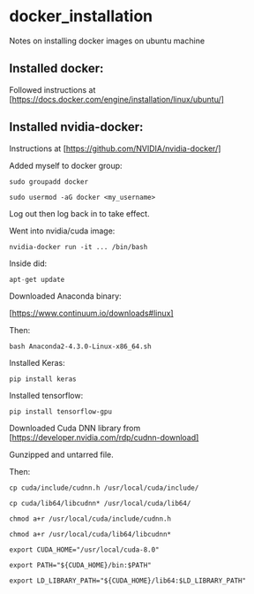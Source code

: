 # docker_installation
Notes on installing docker images on ubuntu machine

## Installed docker: 

Followed instructions at [https://docs.docker.com/engine/installation/linux/ubuntu/]

## Installed nvidia-docker:

Instructions at [https://github.com/NVIDIA/nvidia-docker/]

Added myself to docker group:

```shell
sudo groupadd docker
```
```shell
sudo usermod -aG docker <my_username>
```
Log out then log back in to take effect.

Went into nvidia/cuda image:

```shell
nvidia-docker run -it ... /bin/bash
```
Inside did:

```python
apt-get update
```

Downloaded Anaconda binary:

[https://www.continuum.io/downloads#linux]

Then:

```shell
bash Anaconda2-4.3.0-Linux-x86_64.sh
```

Installed Keras:

```shell
pip install keras
```

Installed tensorflow:

```shell
pip install tensorflow-gpu
```

Downloaded Cuda DNN library from [https://developer.nvidia.com/rdp/cudnn-download]

Gunzipped and untarred file. 

Then:

```docker
cp cuda/include/cudnn.h /usr/local/cuda/include/

cp cuda/lib64/libcudnn* /usr/local/cuda/lib64/

chmod a+r /usr/local/cuda/include/cudnn.h

chmod a+r /usr/local/cuda/lib64/libcudnn*

export CUDA_HOME="/usr/local/cuda-8.0"

export PATH="${CUDA_HOME}/bin:$PATH"

export LD_LIBRARY_PATH="${CUDA_HOME}/lib64:$LD_LIBRARY_PATH"

```

